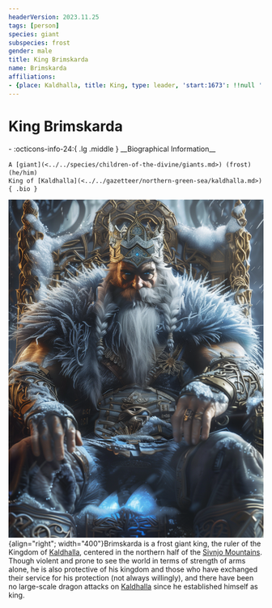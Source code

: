 ```yaml
---
headerVersion: 2023.11.25
tags: [person]
species: giant
subspecies: frost
gender: male
title: King Brimskarda
name: Brimskarda
affiliations:
- {place: Kaldhalla, title: King, type: leader, 'start:1673': !!null ''}
---
```

# King Brimskarda
<div class="grid cards ext-narrow-margin ext-one-column" markdown>
- :octicons-info-24:{ .lg .middle } __Biographical Information__

    A [giant](<../../species/children-of-the-divine/giants.md>) (frost) (he/him)  
    King of [Kaldhalla](<../../gazetteer/northern-green-sea/kaldhalla.md>)  
    { .bio }

</div>


![Brimskarda](../../assets/brimskarda.png){align="right"; width="400"}Brimskarda is a frost giant king, the ruler of the Kingdom of [Kaldhalla](<../../gazetteer/northern-green-sea/kaldhalla.md>), centered in the northern half of the [Sivnjo Mountains](<../../gazetteer/northern-green-sea/sivnjo-mountains.md>). Though violent and prone to see the world in terms of strength of arms alone, he is also protective of his kingdom and those who have exchanged their service for his protection (not always willingly), and there have been no large-scale dragon attacks on [Kaldhalla](<../../gazetteer/northern-green-sea/kaldhalla.md>) since he established himself as king. 

